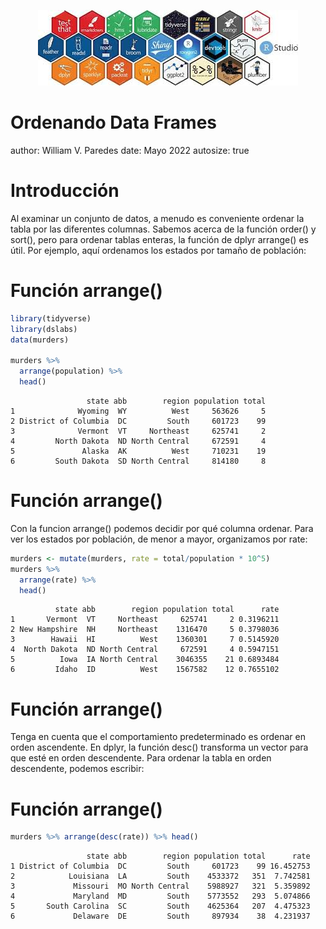 <p align="center">
<img src="tidyverse.jpg">
</p>


Ordenando Data Frames
========================================================
author: William V. Paredes
date: Mayo 2022
autosize: true

Introducción
========================================================
Al examinar un conjunto de datos, a menudo es conveniente ordenar la tabla por las diferentes columnas. Sabemos acerca de la función order() y sort(), pero para ordenar tablas enteras, la función de dplyr arrange() es útil. Por ejemplo, aquí ordenamos los estados por tamaño de población:

Función arrange()
========================================================

```r
library(tidyverse)
library(dslabs)
data(murders)

murders %>%
  arrange(population) %>%
  head()
```

```
                 state abb        region population total
1              Wyoming  WY          West     563626     5
2 District of Columbia  DC         South     601723    99
3              Vermont  VT     Northeast     625741     2
4         North Dakota  ND North Central     672591     4
5               Alaska  AK          West     710231    19
6         South Dakota  SD North Central     814180     8
```


Función arrange()
========================================================
Con la funcion arrange() podemos decidir por qué columna ordenar. Para ver los estados por población, de menor a mayor, organizamos por rate:

```r
murders <- mutate(murders, rate = total/population * 10^5)
murders %>% 
  arrange(rate) %>% 
  head()
```

```
          state abb        region population total      rate
1       Vermont  VT     Northeast     625741     2 0.3196211
2 New Hampshire  NH     Northeast    1316470     5 0.3798036
3        Hawaii  HI          West    1360301     7 0.5145920
4  North Dakota  ND North Central     672591     4 0.5947151
5          Iowa  IA North Central    3046355    21 0.6893484
6         Idaho  ID          West    1567582    12 0.7655102
```

Función arrange()
========================================================
Tenga en cuenta que el comportamiento predeterminado es ordenar en orden ascendente. En dplyr, la función desc() transforma un vector para que esté en orden descendente. Para ordenar la tabla en orden descendente, podemos escribir:

Función arrange()
========================================================

```r
murders %>% arrange(desc(rate)) %>% head()
```

```
                 state abb        region population total      rate
1 District of Columbia  DC         South     601723    99 16.452753
2            Louisiana  LA         South    4533372   351  7.742581
3             Missouri  MO North Central    5988927   321  5.359892
4             Maryland  MD         South    5773552   293  5.074866
5       South Carolina  SC         South    4625364   207  4.475323
6             Delaware  DE         South     897934    38  4.231937
```

